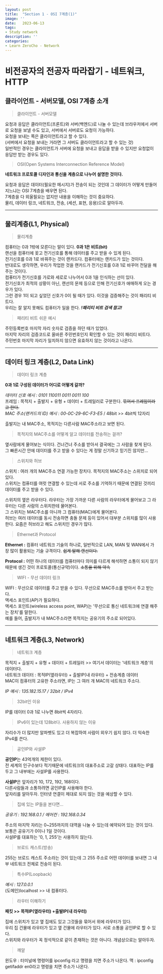 ```yaml
---
layout: post
title:  "Section 1 - OSI 7계층(1)"
image: ''
date:   2023-06-13
tags:
- Study network
description: ''
categories:
- Learn ZeroCho - Network
---
```


# 비전공자의 전공자 따라잡기 - 네트워크, HTTP

## 클라이언트 - 서버모델, OSI 7계층 소개

> 클라이언트 - 서버모델

요청과 응답은 클라이언트(프론트)와 서버(백엔드)로 나눌 수 있는데 브라우저에서 서버로 요청을 보낼 수도 있고, 서버에서 서버로도 요청이 가능하다. <br/>
요청을 보내는 쪽은 클라이언트라고 할 수 있다.<br/>
(서버에서 요청을 보내는 거라면 그 서버도 클라이언트라고 할 수 있는 것)<br/>
일반적인 경우는 클라이언트가 서버에 요청을 보내고 응답을 받을 수 있지만 요청없이 응답만 받는 경우도 있다.

> OSI(Open Systems Interconnection Reference Model)

**네트워크 프로토콜 디자인과 통신을 계층으로 나누어 설명한 것이다.**

요청과 응답은 데이터(필요한 메시지)가 전송이 되는 것인데 그 데이터가 어떻게 만들어지느냐는 OSI 7계층을 배우면 된다.<br/>
7계층을 다 외울필요는 없지만 내용을 이해하는 것이 중요하다.<br/>
물리, 데이터 링크, 네트워크, 전송, (세션, 표현, 응용)으로 알아두자.

___

## 물리계층(L1, Physical)

> 물리계층

컴퓨터는 0과 1밖에 모른다는 말이 있다. **0과 1은 비트(bit)**<br/>
랜선을 컴퓨터에 꽂고 전기신호를 통해 데이터를 주고 받을 수 있게 된다.<br/>
전기신호를 0과 1로 바꿔주는 것이 랜카드다. 컴퓨터에는 랜카드가 있는 것이다.<br/>
반대로도 생각하면, 우리가 작업한 것을 랜카드가 전기신호를 0과 1로 바꾸어 전달을 해주는 것이다.<br/>
컴퓨터가 전기신호를 가로와 세로로 나누어서 0과 1을 인식하는 선이 있다.<br/>
전기신호가 최적의 상황이 아닌, 랜선의 문제 등으로 인해 전기신호가 애매하게 오는 경우가 있다.<br/>
그런 경우 1이 되고 싶었던 신호가 0이 될 때가 있다. 이것을 검증해주는 것이 패리티 비트다.<br/>
우리는 잘 알지 못해도 컴퓨터가 일을 한다. ***!패리티 비트 검색 참고!***

> 패리티 비트 쉬운 예시

주민등록번호 마지막 자리 숫자로 검증을 하던 때가 있었다.<br/>
마지막 자리의 검증코드로 올바른 주민번호인지 확인할 수 있는 것이 패리티 비트다.<br/>
주민번호 마지막 자리가 일치하지 않으면 유효하지 않는 것이라고 나온다.<br/>

___

## 데이터 링크 계층(L2, Data Link)

> 데이터 링크 계층

**0과 1로 구성된 데이터가 어디로 어떻게 갈까?**

*데이터 신호 예시 : 0101 110011 0011 0011 100*<br/>
프레임 : 목적지 + 출발지 + 유형 + 데이터 + 트레일러로 구분한다. ~~묶어서 프레임이라고 한다.~~<br/>
*MAC 주소(랜카드의 ID) 예시 : 00-0C-29-6C-F3-E5* / 48bit >> 4bit씩 12자리

출발지는 내 MAC주소, 목적지는 다른사람 MAC주소라고 보면 된다.

> 목적지의 MAC주소를 어떻게 알고 데이터를 전송하는 걸까?

옆사람에게 물어보는 식이다. 건너건너 주소를 받아서 결국에는 그 사람을 찾게 된다.<br/>
그 빠른시간 안에 데이터를 주고 받을 수 있다는 게 정말 신기하고 믿기진 않지만...

> 스위치와 허브

스위치 : 여러 개의 MAC주소 연결 가능한 장치다. 목적지의 MAC주소는 스위치로 되어있다.<br/>
스위치는 컴퓨터를 여럿 연결할 수 있는데 서로 주소를 기억하기 때문에 연결된 것끼리 데이터를 주고 받을 수 있다.

스위치의 옆은 라우터다. 라우터는 가장 가까운 다른 사람의 라우터에게 물어보고 그 라우터는 다른 사람의 스위치한테 물어본다.<br/>
그 스위치는 MAC주소를 아니까 그 컴퓨터(MAC)에게 물어본다.<br/>
허브는 여러 데이터를 동시 전송하면 충돌 문제 등이 있어서 대부분 스위치를 많이 사용한다. 요즘은 허브라고 해도 스위치인 경우가 많다.

> Ethernet과 Protocol

**Ethernet :** 컴퓨터 네트워크 기술의 하나로, 일반적으로 LAN, MAN 및 WAN에서 가장 많이 활용되는 기술 규격이다.
~~쉽게 말해 랜선이다.~~

**Protocol :** 어떤 하나의 데이터를 컴퓨터마다 의미를 다르게 해석하면 소통이 되지 않기 때문에 생긴 것이 프로토콜(통신규약)이다.
~~소통을 위해 약속~~

> WIFI - 무선 데이터 링크

WIFI : 무선으로 데이터를 주고 받을 수 있다. 무선으로 MAC주소를 받아서 주고 받는다.<br/>
액세스 포인트(AP)가 필요하다.<br/>
액세스 포인트(wireless access point, WAP)는 '무선으로 통신 네트워크에 연결 해주는 장치'를 말한다.<br/>
예를 들어, 출발지가 내 MAC주소라면 목적지는 공유기의 주소로 되어있다.<br/>

___

## 네트워크 계층(L3, Network)

> 네트워크 계층

목적지 + 출발지 + 유형 + 데이터 + 트레일러 >> 여기서 데이터는 '네트워크 계층'의 데이터다.<br/>
네트워크 데이터 : 목적IP(옆라우터) + 출발IP(내 라우터) + 전송계층 데이터<br/>
MAC이 컴퓨터의 고유한 주소라면, IP는 그 여러 개 MAC의 네트워크 주소다.<br/>

*IP 예시 : 135.182.15.17 / 32bit / IPv4*

> 32bit인 이유

IP를 데이터 0과 1로 나누면 8bit씩 4자리다.

> IPv6이 있는데 128bit다. 사용하지 않는 이유

자리수가 더 많지만 알파벳도 있고 더 복잡하여 사람이 외우기 쉽지 않다. 더 익숙한 IPv4를 쓴다.

> 공인IP와 사설IP

**공인IP**는 43억개의 제한이 있다.<br/>
전 세계의 인구수보다 적기때문에 네트워크의 대표주소로 고갈 상태다. 대표하는 IP를 두고 그 내부에는 사설IP를 사용한다.

**사설IP**은 앞자리가 10, 172, 192, 168이다.<br/>
다른사람들과 소통하려면 공인IP를 사용해야 한다.<br/>
앞자리를 알아두자. 인터넷 연결이 제대로 되지 않는 것을 예상할 수 있다.

> 집에 있는 IP들을 본다면...

*공유기 : 192.168.0.1 / 에어컨 : 192.168.0.34*

주소의 마지막 자리는 0~255까지의 대역을 나눌 수 있는데 예약되어 있는 것이 있다. 보통은 공유기가 0이나 1일 것이다.<br/>
사설IP를 대표하는 '0, 1, 255'는 사용하지 않는다.

> 브로드 캐스트(방송)

255는 브로드 캐스트 주소라는 것이 있는데 그 255 주소로 어떤 데이터를 보내면 그 내부 네트워크 전체로 전송이 된다.

> 특수IP(Loopback)

*예시 : 127.0.0.1*<br/>
(도메인)localhost >> 내 컴퓨터다.

> 라우터 이해하기

**패킷 >> 목적IP(옆라우터) +출발IP(내 라우터)**

집에 스위치가 있고 옆 집에도 있고 그것들을 묶어서 위에 라우터가 있다.<br/>
우리 집 건물에 라우터가 있고 옆 건물에 라우터가 있다. 서로 소통을 공인IP로 할 수 있다.<br/>
스위치와 라우터가 꼭 정석적으로 같이 존재하는 것은 아니다. 개념상으로는 알아두자.<br/>

> 깨알

윈도우 : 터미널에 명령어를 ipconfig 라고 명령을 치면 주소가 나온다.
맥 : ipconfig getifaddr en0라고 명령을 치면 주소가 나온다.

